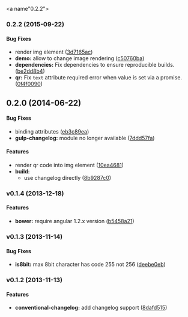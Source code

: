<a name"0.2.2"></a>
### 0.2.2 (2015-09-22)


#### Bug Fixes

* render img element ([3d7165ac](https://github.com/Splaktar/angular-qr.git/commit/3d7165ac))
* **demo:** allow to change image rendering ([c50760ba](https://github.com/Splaktar/angular-qr.git/commit/c50760ba))
* **dependencies:** Fix dependencies to ensure reproducible builds. ([be2dd8b4](https://github.com/Splaktar/angular-qr.git/commit/be2dd8b4))
* **qr:** Fix `text` attribute required error when value is set via a promise. ([0f4f0090](https://github.com/Splaktar/angular-qr.git/commit/0f4f0090))


## 0.2.0 (2014-06-22)


#### Bug Fixes

* binding attributes ([eb3c89ea](git://github.com/janantala/angular-qr.git/commit/eb3c89ea1c0882489e7ad2a62fc780b6ec30a4bd))
* **gulp-changelog:** module no longer available ([7ddd57fa](git://github.com/janantala/angular-qr.git/commit/7ddd57fa17b4b5ca0c2b172780c85a1053345362))


#### Features

* render  qr code into img element ([10ea4681](git://github.com/janantala/angular-qr.git/commit/10ea46817854c4080077d4a2bafb010430f549d3))
* **build:**
  * use changelog directly ([8b9287c0](git://github.com/janantala/angular-qr.git/commit/8b9287c0f8f2c1edb6ddf1880ac7d8d582706c7c))


<a name="v0.1.4"></a>
### v0.1.4 (2013-12-18)


#### Features

* **bower:** require angular 1.2.x version ([b5458a21](https://github.com/janantala/angular-qr/commit/b5458a2156cb00d1ea9e4520db17a07c1079b8ba))

<a name="v0.1.3"></a>
### v0.1.3 (2013-11-14)


#### Bug Fixes

* **is8bit:** max 8bit character has code 255 not 256 ([deebe0eb](https://github.com/janantala/angular-qr/commit/deebe0eb2eb353a52e023a37e1478e75f7b7221a))


<a name="v0.1.2"></a>
### v0.1.2 (2013-11-13)


#### Features

* **conventional-changelog:** add changelog support ([8dafd515](https://github.com/janantala/angular-qr/commit/8dafd515f0bf361366047838b024c22d767bae0b))

